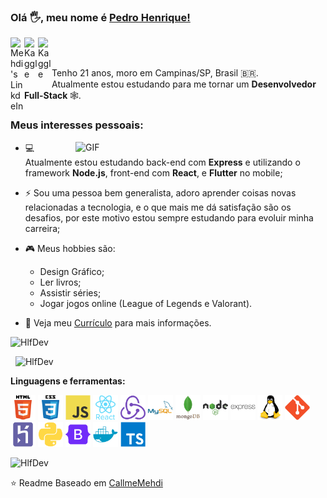 ### Olá 🖐️, meu nome é [Pedro Henrique!](#)
<a href="#">
  <img align="left" alt="Mehdi's LinkdeIn" width="22px" src="https://cdn.jsdelivr.net/npm/simple-icons@v3/icons/linkedin.svg" />
</a>
<a href="#">
  <img align="left" alt="Kaggle" width="22px" src="https://cdn.jsdelivr.net/npm/simple-icons@3.1.0/icons/twitter.svg" />
</a>

<a href="#">
  <img align="left" alt="Kaggle" width="22px" src="https://cdn.jsdelivr.net/npm/simple-icons@3.1.0/icons/gmail.svg" />
</a>

<br />
<br />

Tenho 21 anos, moro em Campinas/SP, Brasil 🇧🇷.<br />
Atualmente estou estudando para me tornar um <b>Desenvolvedor Full-Stack </b> 🕸️.
</p>

### **Meus interesses pessoais:**

<img align="right" alt="GIF" src="https://octocat-generator-assets.githubusercontent.com/my-octocat-1617585180769.png" width="400px" />

- 💻 Atualmente estou estudando back-end com **Express** e utilizando o framework **Node.js**, front-end com **React**, e **Flutter** no mobile;

- ⚡ Sou uma pessoa bem generalista, adoro aprender coisas novas relacionadas a tecnologia, e o que mais me dá satisfação são os desafios, por este motivo estou sempre estudando para evoluir minha carreira;

- 🎮 Meus hobbies são:
  - Design Gráfico; 
  - Ler livros;
  - Assistir séries;
  - Jogar jogos online (League of Legends e Valorant).

- 📝 Veja meu <a href="#" target="_blank">Currículo</a> para mais informações.

<div style="margin:  auto;">
<p>
  <img src="https://github-readme-stats.vercel.app/api/top-langs/?username=hlfdev&layout=compact&theme=graywhite&title_color=268bd2" alt="HlfDev" />
</p>
<div>

<p>&nbsp;
  <img src="https://github-readme-stats.vercel.app/api?username=HlfDev&count_private=true&show_icons=true&theme=graywhite&icon_color=268bd2&title_color=268bd2" alt="HlfDev" />
</p>

**Linguagens e ferramentas:**  

<p align="left">
<img src="https://raw.githubusercontent.com/devicons/devicon/master/icons/html5/html5-original-wordmark.svg" alt="html5" width="40" height="40"/> 
<img src="https://raw.githubusercontent.com/devicons/devicon/master/icons/css3/css3-original-wordmark.svg" alt="css3" width="40" height="40"/> 
<img src="https://raw.githubusercontent.com/devicons/devicon/master/icons/javascript/javascript-original.svg" alt="javascript" width="40" height="40"/> 
<img src="https://raw.githubusercontent.com/devicons/devicon/master/icons/react/react-original-wordmark.svg" alt="react" width="40" height="40"/> 
<img src="https://raw.githubusercontent.com/devicons/devicon/master/icons/redux/redux-original.svg" alt="redux" width="40" height="40"/> 
<img src="https://raw.githubusercontent.com/devicons/devicon/master/icons/mysql/mysql-original-wordmark.svg" alt="mysql" width="40" height="40"/> 
<img src="https://raw.githubusercontent.com/devicons/devicon/master/icons/mongodb/mongodb-original-wordmark.svg" alt="mongodb" width="40" height="40"/> 
<img src="https://raw.githubusercontent.com/devicons/devicon/master/icons/nodejs/nodejs-original-wordmark.svg" alt="nodejs" width="40" height="40"/> 
<img src="https://raw.githubusercontent.com/devicons/devicon/master/icons/express/express-original-wordmark.svg" alt="express" width="40" height="40"/> 
<img src="https://raw.githubusercontent.com/devicons/devicon/master/icons/linux/linux-original.svg" alt="linux" width="40" height="40" />
<img src="https://raw.githubusercontent.com/devicons/devicon/master/icons/git/git-original.svg" alt="git" width="40" height="40"/> 
<img src="https://raw.githubusercontent.com/devicons/devicon/master/icons/heroku/heroku-plain.svg" alt="heroku" width="40" height="40" />
<img src="https://raw.githubusercontent.com/devicons/devicon/master/icons/python/python-plain.svg" alt="Python" width="40" height="40" />

<img src="https://raw.githubusercontent.com/devicons/devicon/master/icons/bootstrap/bootstrap-plain.svg" alt="Bootstrap" width="40" height="40" />
<img src="https://raw.githubusercontent.com/devicons/devicon/master/icons/docker/docker-plain.svg" alt="Docker" width="40" height="40" />
<img src="https://raw.githubusercontent.com/devicons/devicon/master/icons/typescript/typescript-plain.svg" alt="typescript" width="40" height="40" />
</p>

<p align="left"> <img src="https://komarev.com/ghpvc/?username=hlfdev" alt="HlfDev" /> </p>

⭐️ Readme Baseado em [CallmeMehdi](https://github.com/CallmeMehdi)

